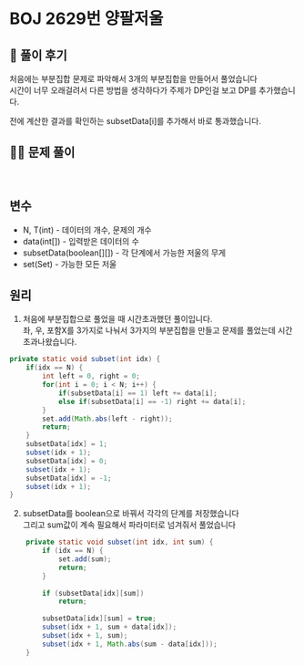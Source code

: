 # BOJ 2629번 양팔저울

## 🌈 풀이 후기
처음에는 부분집합 문제로 파악해서 3개의 부분집합을 만들어서 풀었습니다<br>
시간이 너무 오래걸려서 다른 방법을 생각하다가 주제가 DP인걸 보고 DP를 추가했습니다.<br>

전에 계산한 결과를 확인하는 subsetData[i]를 추가해서 바로 통과했습니다.

## 👩‍🏫 문제 풀이
<br>

## 변수
- N, T(int) - 데이터의 개수, 문제의 개수
- data(int[]) - 입력받은 데이터의 수
- subsetData(boolean[][]) - 각 단계에서 가능한 저울의 무게
- set(Set<Integer>) - 가능한 모든 저울


## 원리

1. 처음에 부분집합으로 풀었을 때 시간초과했던 풀이입니다.<br>
좌, 우, 포함X를 3가지로 나눠서 3가지의 부분집합을 만들고 문제를 풀었는데 시간초과나왔습니다.
```java
private static void subset(int idx) {
    if(idx == N) {
        int left = 0, right = 0;
        for(int i = 0; i < N; i++) {
            if(subsetData[i] == 1) left += data[i];
            else if(subsetData[i] == -1) right += data[i];
        }
        set.add(Math.abs(left - right));
        return;
    }
    subsetData[idx] = 1;
    subset(idx + 1);
    subsetData[idx] = 0;
    subset(idx + 1);
    subsetData[idx] = -1;
    subset(idx + 1);
}
```

2. subsetData를 boolean으로 바꿔서 각각의 단계를 저장했습니다<br>
그리고 sum값이 계속 필요해서 파라미터로 넘겨줘서 풀었습니다

``` java
	private static void subset(int idx, int sum) {
		if (idx == N) {
			set.add(sum);
			return;
		}
		
		if (subsetData[idx][sum])
			return;
		
		subsetData[idx][sum] = true;
		subset(idx + 1, sum + data[idx]);
		subset(idx + 1, sum);
		subset(idx + 1, Math.abs(sum - data[idx]));
	}

```